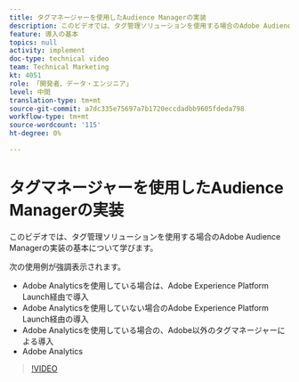 ```yaml
---
title: タグマネージャーを使用したAudience Managerの実装
description: このビデオでは、タグ管理ソリューションを使用する場合のAdobe Audience Managerの実装の基本について学びます。
feature: 導入の基本
topics: null
activity: implement
doc-type: technical video
team: Technical Marketing
kt: 4051
role: 「開発者、データ・エンジニア」
level: 中間
translation-type: tm+mt
source-git-commit: a7dc335e75697a7b1720eccdadbb9605fdeda798
workflow-type: tm+mt
source-wordcount: '115'
ht-degree: 0%

---
```



# タグマネージャーを使用したAudience Managerの実装

このビデオでは、タグ管理ソリューションを使用する場合のAdobe Audience Managerの実装の基本について学びます。

次の使用例が強調表示されます。

* Adobe Analyticsを使用している場合は、Adobe Experience Platform Launch経由で導入
* Adobe Analyticsを使用していない場合のAdobe Experience Platform Launch経由の導入
* Adobe Analyticsを使用している場合の、Adobe以外のタグマネージャーによる導入
* Adobe Analytics

>[!VIDEO](https://video.tv.adobe.com/v/29964/?quality=12)
